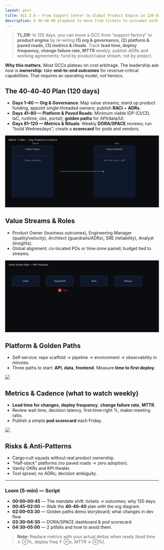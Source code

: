 ```yaml
---
layout: post
title: GCC 2.0 — From Support Center to Global Product Engine in 120 Days
description: A 40‑40‑40 playbook to move from tickets to outcomes with product funding, paved roads, and DORA/SPACE.
---
```


> **TL;DR:** In 120 days, you can move a GCC from “support factory” to **product engine** by re-wiring **(1) org & governance, (2) platform & paved roads, (3) metrics & rituals**. Track **lead time, deploy frequency, change failure rate, MTTR** weekly; publish ADRs and working agreements; fund by product/value stream, not by project.

**Why this matters.** Most GCCs plateau on cost arbitrage. The leadership ask now is **ownership**: take **end‑to‑end outcomes** for revenue‑critical capabilities. That requires an operating model, not heroics.

## The 40‑40‑40 Plan (120 days)
- **Days 1–40 — Org & Governance**: Map value streams; stand up product funding; appoint single‑threaded owners; publish **RACI** + **ADRs**.  
- **Days 41–80 — Platform & Paved Roads**: Minimum viable IDP (CI/CD, IaC, runtime, obs, portal); **golden paths** for API/data/UI.  
- **Days 81–120 — Metrics & Rituals**: Weekly **DORA/SPACE** reviews; run “build Wednesdays”; create a **scorecard** for pods and vendors.

![](/static/img/gcc-2-0-product-engine-120-days-org-before-after.svg)

## Value Streams & Roles
- Product Owner (business outcomes), Engineering Manager (quality/velocity), Architect (guardrails/ADRs), SRE (reliability), Analyst (insights).  
- Global alignment: co-located POs or time‑zone paired; budget tied to streams.

![](/static/img/gcc-2-0-product-engine-120-days-value-stream-map.svg)

## Platform & Golden Paths
- Self‑service: repo scaffold → pipeline → environment → observability in minutes.  
- Three paths to start: **API**, **data**, **frontend**. Measure **time to first deploy**.

![](/static/img/gcc-2-0-product-engine-120-days-dora-dashboard.svg)

## Metrics & Cadence (what to watch weekly)
- **Lead time for changes**, **deploy frequency**, **change failure rate**, **MTTR**.  
- Review wait time, decision latency, first‑time‑right %, maker:meeting ratio.  
- Publish a simple **pod scorecard** each Friday.

![](/static/img/gcc-2-0-product-engine-120-days-roadmap-120-day.svg)

## Risks & Anti‑Patterns
- Cargo‑cult squads without real product ownership.  
- “Half‑stack” platforms (no paved roads → zero adoption).  
- Vanity OKRs and KPI theater.  
- Tool sprawl; no ADRs; decision ambiguity.

---

### Loom (5‑min) — Script
- **00:00–00:45** — The mandate shift: tickets → outcomes; why 120 days.  
- **00:45–02:00** — Walk the **40‑40‑40** plan with the org diagram.  
- **02:00–03:30** — Golden paths demo storyboard; what changes in dev flow.  
- **03:30–04:30** — DORA/SPACE dashboard & pod scorecard.  
- **04:30–05:00** — 2 pitfalls and how to avoid them.

> **Note:** Replace metrics with your actual deltas when ready (lead time ↓ ⊕%, deploy freq ↑ ⊕x, MTTR ↓ ⊕%).

